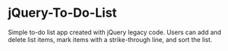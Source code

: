 # jQuery-To-Do-List

Simple to-do list app created with jQuery legacy code. Users can add and delete list items, mark items with a strike-through line, and sort the list.
